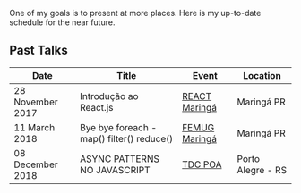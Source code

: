 One of my goals is to present at more places. Here is my up-to-date schedule for the near future.

## Past Talks

| Date        | Title | Event | Location |
| ----------- | ----- | ----- | -------- |
| 28 November 2017 | Introdução ao React.js | [REACT Maringá][2] | Maringá PR |
| 11 March 2018 | Bye bye foreach - map() filter() reduce() | [FEMUG Maringá][1] | Maringá PR |
| 08 December 2018 | ASYNC PATTERNS NO JAVASCRIPT | [TDC POA][3] | Porto Alegre - RS |

[1]: https://www.meetup.com/pt-BR/femugmga/
[2]: https://www.meetup.com/pt-BR/React-Maringa/
[3]: http://thedevconf.com.br/tdc/2018/portoalegre/trilhas
